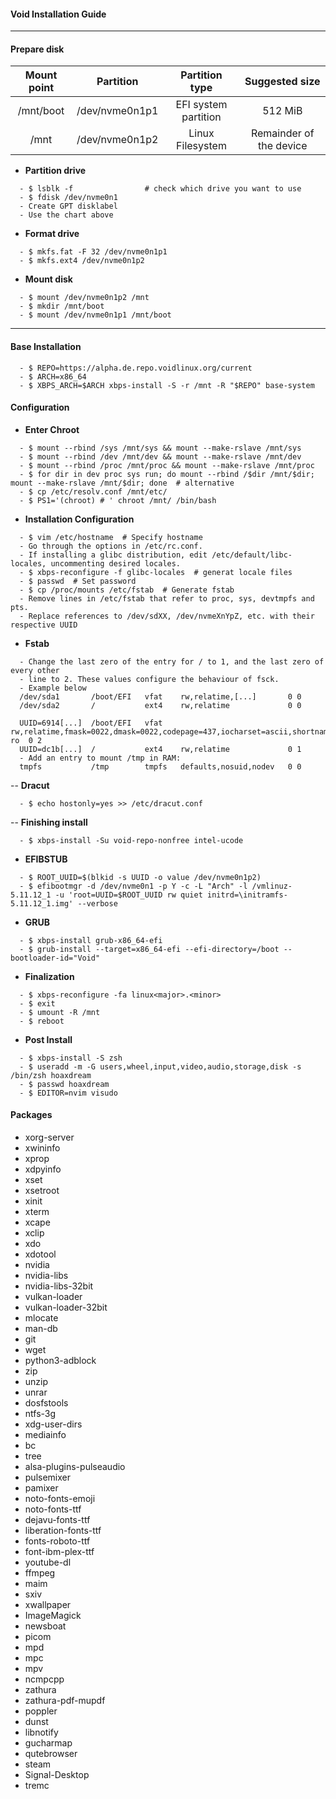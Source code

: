 #### Void Installation Guide
---
#### Prepare disk
**Mount point** | **Partition** | **Partition type** | **Suggested size**
| :---: | :---: | :---: | :---: |
/mnt/boot | /dev/nvme0n1p1 | EFI system partition | 512 MiB
/mnt | /dev/nvme0n1p2 | Linux Filesystem | Remainder of the device
- **Partition drive**
```
  - $ lsblk -f                # check which drive you want to use
  - $ fdisk /dev/nvme0n1
  - Create GPT disklabel
  - Use the chart above
```
- **Format drive**
```
  - $ mkfs.fat -F 32 /dev/nvme0n1p1
  - $ mkfs.ext4 /dev/nvme0n1p2
```
- **Mount disk**
```
  - $ mount /dev/nvme0n1p2 /mnt
  - $ mkdir /mnt/boot
  - $ mount /dev/nvme0n1p1 /mnt/boot
```
---
#### Base Installation
```
  - $ REPO=https://alpha.de.repo.voidlinux.org/current
  - $ ARCH=x86_64
  - $ XBPS_ARCH=$ARCH xbps-install -S -r /mnt -R "$REPO" base-system
```

#### Configuration
- **Enter Chroot**
```
  - $ mount --rbind /sys /mnt/sys && mount --make-rslave /mnt/sys
  - $ mount --rbind /dev /mnt/dev && mount --make-rslave /mnt/dev
  - $ mount --rbind /proc /mnt/proc && mount --make-rslave /mnt/proc
  - $ for dir in dev proc sys run; do mount --rbind /$dir /mnt/$dir; mount --make-rslave /mnt/$dir; done  # alternative
  - $ cp /etc/resolv.conf /mnt/etc/
  - $ PS1='(chroot) # ' chroot /mnt/ /bin/bash
```
- **Installation Configuration**
```
  - $ vim /etc/hostname  # Specify hostname
  - Go through the options in /etc/rc.conf.
  - If installing a glibc distribution, edit /etc/default/libc-locales, uncommenting desired locales.
  - $ xbps-reconfigure -f glibc-locales  # generat locale files
  - $ passwd  # Set password
  - $ cp /proc/mounts /etc/fstab  # Generate fstab
  - Remove lines in /etc/fstab that refer to proc, sys, devtmpfs and pts.
  - Replace references to /dev/sdXX, /dev/nvmeXnYpZ, etc. with their respective UUID
```
- **Fstab**
```
  - Change the last zero of the entry for / to 1, and the last zero of every other
  - line to 2. These values configure the behaviour of fsck.
  - Example below
  /dev/sda1       /boot/EFI   vfat    rw,relatime,[...]       0 0
  /dev/sda2       /           ext4    rw,relatime             0 0

  UUID=6914[...]  /boot/EFI   vfat    rw,relatime,fmask=0022,dmask=0022,codepage=437,iocharset=ascii,shortname=mixed,utf8,errors=remount-ro  0 2
  UUID=dc1b[...]  /           ext4    rw,relatime             0 1
  - Add an entry to mount /tmp in RAM:
  tmpfs           /tmp        tmpfs   defaults,nosuid,nodev   0 0
```
-- **Dracut**
```
  - $ echo hostonly=yes >> /etc/dracut.conf
```
-- **Finishing install**
```
  - $ xbps-install -Su void-repo-nonfree intel-ucode
```
- **EFIBSTUB**
```
  - $ ROOT_UUID=$(blkid -s UUID -o value /dev/nvme0n1p2)
  - $ efibootmgr -d /dev/nvme0n1 -p Y -c -L "Arch" -l /vmlinuz-5.11.12_1 -u 'root=UUID=$ROOT_UUID rw quiet initrd=\initramfs-5.11.12_1.img' --verbose
```
- **GRUB**
```
  - $ xbps-install grub-x86_64-efi
  - $ grub-install --target=x86_64-efi --efi-directory=/boot --bootloader-id="Void"
```
- **Finalization**
```
  - $ xbps-reconfigure -fa linux<major>.<minor>
  - $ exit
  - $ umount -R /mnt
  - $ reboot
```
- **Post Install**
```
  - $ xbps-install -S zsh
  - $ useradd -m -G users,wheel,input,video,audio,storage,disk -s /bin/zsh hoaxdream
  - $ passwd hoaxdream
  - $ EDITOR=nvim visudo
```

#### Packages

- xorg-server
- xwininfo
- xprop
- xdpyinfo
- xset
- xsetroot
- xinit
- xterm
- xcape
- xclip
- xdo
- xdotool
- nvidia
- nvidia-libs
- nvidia-libs-32bit
- vulkan-loader
- vulkan-loader-32bit
- mlocate
- man-db
- git
- wget
- python3-adblock
- zip
- unzip
- unrar
- dosfstools
- ntfs-3g
- xdg-user-dirs
- mediainfo
- bc
- tree
- alsa-plugins-pulseaudio
- pulsemixer
- pamixer
- noto-fonts-emoji
- noto-fonts-ttf
- dejavu-fonts-ttf
- liberation-fonts-ttf
- fonts-roboto-ttf
- font-ibm-plex-ttf
- youtube-dl
- ffmpeg
- maim
- sxiv
- xwallpaper
- ImageMagick
- newsboat
- picom
- mpd
- mpc
- mpv
- ncmpcpp
- zathura
- zathura-pdf-mupdf
- poppler
- dunst
- libnotify
- gucharmap
- qutebrowser
- steam
- Signal-Desktop
- tremc
